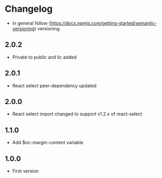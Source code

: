 # Changelog

* In general follow (https://docs.npmjs.com/getting-started/semantic-versioning) versioning.

## <next>

## 2.0.2
* Private to public and lic added

## 2.0.1
* React select peer-dependency updated

## 2.0.0
* React select import changed to support v1.2.x of react-select

## 1.1.0
* Add $oc-margin-content variable

## 1.0.0
* First version
